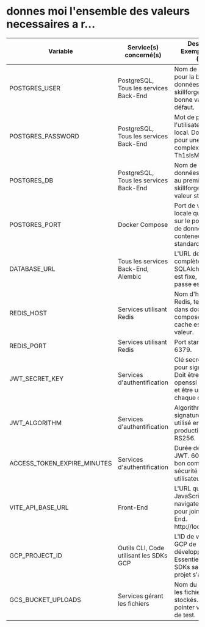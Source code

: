 # donnes moi l'ensemble des valeurs necessaires a r...

| Variable | Service(s) concerné(s) | Description et Exemple de Valeur (Locale) |
| --- | --- | --- |
| POSTGRES_USER | PostgreSQL, Tous les services Back-End | Nom de l'utilisateur pour la base de données locale. skillforge_user est une bonne valeur par défaut. |
| POSTGRES_PASSWORD | PostgreSQL, Tous les services Back-End | Mot de passe pour l'utilisateur PostgreSQL local. Doit être changé pour une valeur complexe (ex: Th1sIsMyS3cr3tP@ss). |
| POSTGRES_DB | PostgreSQL, Tous les services Back-End | Nom de la base de données qui sera créée au premier lancement. skillforge_db est la valeur standard. |
| POSTGRES_PORT | Docker Compose | Port de votre machine locale qui sera mappé sur le port de la base de données dans le conteneur. 5432 est le standard. |
| DATABASE_URL | Tous les services Back-End, Alembic | L'URL de connexion complète utilisée par SQLAlchemy. Le format est fixe, seul le mot de passe est injecté. |
| REDIS_HOST | Services utilisant Redis | Nom d'hôte du service Redis, tel que défini dans docker-compose.yml. redis-cache est une bonne valeur. |
| REDIS_PORT | Services utilisant Redis | Port standard de Redis. 6379. |
| JWT_SECRET_KEY | Services d'authentification | Clé secrète critique pour signer les jetons. Doit être générée avec openssl rand -hex 32 et être unique pour chaque développeur. |
| JWT_ALGORITHM | Services d'authentification | Algorithme de signature. HS256 est utilisé en local. La production utilisera RS256. |
| ACCESS_TOKEN_EXPIRE_MINUTES | Services d'authentification | Durée de vie d'un jeton JWT. 60 minutes est un bon compromis entre sécurité et expérience utilisateur. |
| VITE_API_BASE_URL | Front-End | L'URL que le code JavaScript du navigateur utilisera pour joindre le Back-End. http://localhost:8000. |
| GCP_PROJECT_ID | Outils CLI, Code utilisant les SDKs GCP | L'ID de votre projet GCP de développement. Essentiel pour que les SDKs sachent à quel projet s'adresser. |
| GCS_BUCKET_UPLOADS | Services gérant les fichiers | Nom du bucket GCS où les fichiers sont stockés. En local, peut pointer vers un bucket de test. |

